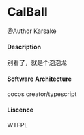 # CalBall

@Author Karsake
#### Description
别看了，就是个泡泡龙

#### Software Architecture
cocos creator/typescript

#### Liscence
WTFPL